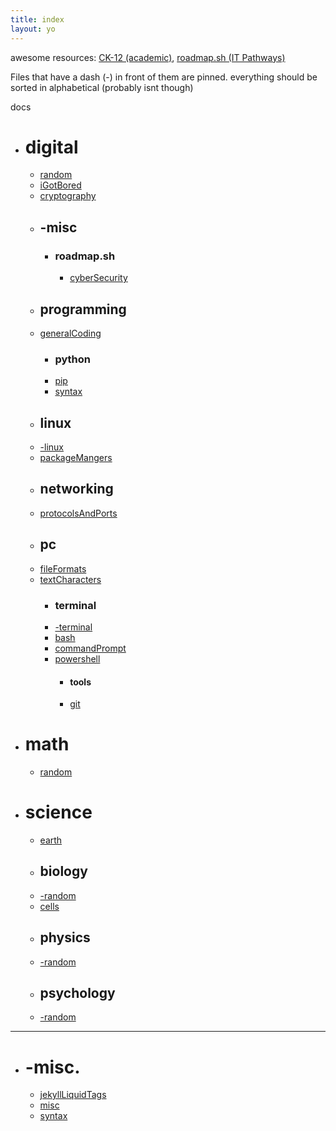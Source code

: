 ```yaml
---
title: index
layout: yo
---
```

awesome resources: [CK-12 (academic)](https://www.ck12.org/), [roadmap.sh (IT Pathways)](https://roadmap.sh/)

Files that have a dash (-) in front of them are pinned. 
everything should be sorted in alphabetical (probably isnt though)

docs
- # digital
	- [random](digital/random.md)
	- [iGotBored](digital/iGotBored.md)
	- [cryptography](digital/cryptography.md)
	- ## -misc
		- ### roadmap.sh
			- [cyberSecurity](digital/-misc/roadmap.sh/cyberSecurity.md)
	- ## programming
	- [generalCoding](digital/coding/generalCoding.md)
		- ### python
		- [pip](digital/coding/python/pip.md)
		- [syntax](digital/coding/python/syntax.md)
	- ## linux
	- [-linux](digital/linux/-linux.md)
	- [packageMangers](digital/linux/packageMangers.md)
	- ## networking
	- [protocolsAndPorts](digital/networking/protocolsAndPorts.md)
	- ## pc
	- [fileFormats](digital/pc/fileFormats.md)
	- [textCharacters](digital/pc/textCharacters.md)
		- ### terminal
		- [-terminal](digital/pc/terminal/-terminal.md)
		- [bash](digital/pc/terminal/bash.md)
		- [commandPrompt](digital/pc/terminal/commandPrompt.md)
		- [powershell](digital/pc/terminal/powershell.md)
			- #### tools
			- [git](digital/pc/terminal/tools/git.md)
- # math
	- [random](math/random.md)
- # science
	- [earth](science/earth.md)
	- ## biology
	- [-random](science/biology/-random.md)
	- [cells](science/biology/cells.md)
	- ## physics
	- [-random](science/physics/-random.md)
	- ## psychology
	- [-random](science/psychology/-random.md)


---
- # -misc.
	- [jekyllLiquidTags](-misc/jekyllLiquidTags.md)
	- [misc](-misc/misc.md)
	- [syntax](-misc/syntax.md)


